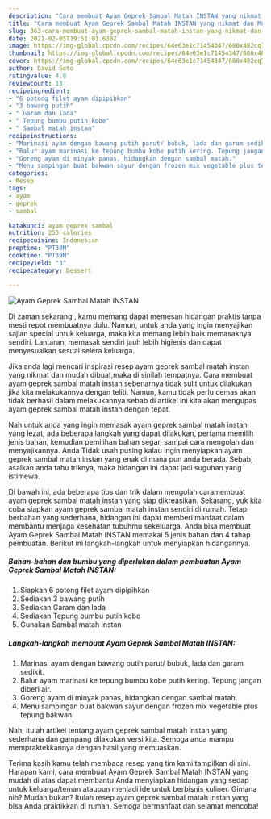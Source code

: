 ```yaml
---
description: "Cara membuat Ayam Geprek Sambal Matah INSTAN yang nikmat dan Mudah Dibuat"
title: "Cara membuat Ayam Geprek Sambal Matah INSTAN yang nikmat dan Mudah Dibuat"
slug: 363-cara-membuat-ayam-geprek-sambal-matah-instan-yang-nikmat-dan-mudah-dibuat
date: 2021-02-05T19:51:01.630Z
image: https://img-global.cpcdn.com/recipes/64e63e1c71454347/680x482cq70/ayam-geprek-sambal-matah-instan-foto-resep-utama.jpg
thumbnail: https://img-global.cpcdn.com/recipes/64e63e1c71454347/680x482cq70/ayam-geprek-sambal-matah-instan-foto-resep-utama.jpg
cover: https://img-global.cpcdn.com/recipes/64e63e1c71454347/680x482cq70/ayam-geprek-sambal-matah-instan-foto-resep-utama.jpg
author: David Soto
ratingvalue: 4.8
reviewcount: 13
recipeingredient:
- "6 potong filet ayam dipipihkan"
- "3 bawang putih"
- " Garam dan lada"
- " Tepung bumbu putih kobe"
- " Sambal matah instan"
recipeinstructions:
- "Marinasi ayam dengan bawang putih parut/ bubuk, lada dan garam sedikit."
- "Balur ayam marinasi ke tepung bumbu kobe putih kering. Tepung jangan diberi air."
- "Goreng ayam di minyak panas, hidangkan dengan sambal matah."
- "Menu sampingan buat bakwan sayur dengan frozen mix vegetable plus tepung bakwan."
categories:
- Resep
tags:
- ayam
- geprek
- sambal

katakunci: ayam geprek sambal 
nutrition: 253 calories
recipecuisine: Indonesian
preptime: "PT38M"
cooktime: "PT39M"
recipeyield: "3"
recipecategory: Dessert

---
```



![Ayam Geprek Sambal Matah INSTAN](https://img-global.cpcdn.com/recipes/64e63e1c71454347/680x482cq70/ayam-geprek-sambal-matah-instan-foto-resep-utama.jpg)

Di zaman  sekarang , kamu memang dapat memesan hidangan praktis tanpa mesti repot membuatnya dulu. Namun, untuk anda yang ingin menyajikan sajian special untuk keluarga, maka kita memang lebih baik memasaknya sendiri. Lantaran, memasak sendiri jauh lebih higienis dan dapat menyesuaikan sesuai selera keluarga.

Jika anda lagi mencari inspirasi resep ayam geprek sambal matah instan yang nikmat dan mudah dibuat,maka di sinilah tempatnya. Cara membuat ayam geprek sambal matah instan  sebenarnya tidak sulit untuk dilakukan jika kita melakukannya dengan teliti. Namun, kamu tidak perlu cemas akan tidak berhasil dalam melakukannya 
sebab di artikel ini kita akan mengupas ayam geprek sambal matah instan dengan tepat.  



Nah untuk anda yang ingin memasak ayam geprek sambal matah instan yang lezat, ada beberapa langkah yang dapat dilakukan, pertama memilih jenis bahan, kemudian pemilihan bahan segar, sampai cara mengolah dan menyajikannya. Anda Tidak usah pusing kalau ingin menyiapkan ayam geprek sambal matah instan yang enak di mana pun anda berada. Sebab, asalkan anda  tahu triknya, maka hidangan ini dapat jadi suguhan yang istimewa.

Di bawah ini, ada beberapa tips dan trik dalam mengolah caramembuat ayam geprek sambal matah instan yang siap dikreasikan. Sekarang, yuk kita coba siapkan ayam geprek sambal matah instan sendiri di rumah. Tetap berbahan yang sederhana, hidangan ini dapat memberi manfaat dalam membantu menjaga kesehatan tubuhmu sekeluarga. Anda bisa membuat Ayam Geprek Sambal Matah INSTAN memakai 5 jenis bahan dan 4 tahap pembuatan. Berikut ini langkah-langkah untuk menyiapkan hidangannya.

<!--inarticleads1-->

##### Bahan-bahan dan bumbu yang diperlukan dalam pembuatan Ayam Geprek Sambal Matah INSTAN:

1. Siapkan 6 potong filet ayam dipipihkan
1. Sediakan 3 bawang putih
1. Sediakan  Garam dan lada
1. Sediakan  Tepung bumbu putih kobe
1. Gunakan  Sambal matah instan




<!--inarticleads2-->

##### Langkah-langkah membuat Ayam Geprek Sambal Matah INSTAN:

1. Marinasi ayam dengan bawang putih parut/ bubuk, lada dan garam sedikit.
1. Balur ayam marinasi ke tepung bumbu kobe putih kering. Tepung jangan diberi air.
1. Goreng ayam di minyak panas, hidangkan dengan sambal matah.
1. Menu sampingan buat bakwan sayur dengan frozen mix vegetable plus tepung bakwan.




Nah, itulah artikel tentang  ayam geprek sambal matah instan  yang sederhana dan gampang dilakukan versi kita. Semoga anda mampu mempraktekkannya dengan hasil yang memuaskan. 

Terima kasih kamu telah membaca resep yang tim kami tampilkan di sini. Harapan kami, cara membuat  Ayam Geprek Sambal Matah INSTAN yang mudah di atas dapat membantu Anda menyiapkan hidangan yang sedap untuk keluarga/teman ataupun menjadi ide untuk berbisnis kuliner. Gimana nih? Mudah bukan? Itulah resep ayam geprek sambal matah instan yang bisa Anda praktikkan di rumah. Semoga bermanfaat dan selamat mencoba!

